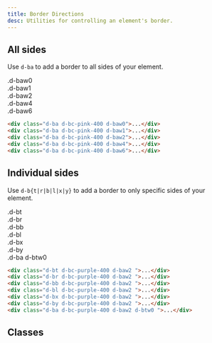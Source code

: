 ```yaml
---
title: Border Directions
desc: Utilities for controlling an element's border.
---
```


## All sides
Use `d-ba` to add a border to all sides of your element.

<code-well-header class="d-fl-col5 d-flg8 d-fw-wrap d-p24 d-bgc-pink-100 d-bgo50 d-w100p d-hmn102">
  <div class="d-fl-center d-p16 d-ba d-bc-pink-400 d-baw0 d-bgc-pink-100 d-fs16 d-fw-bold">.d-baw0</div>
  <div class="d-fl-center d-p16 d-ba d-bc-pink-400 d-baw1 d-bgc-pink-100 d-fs16 d-fw-bold">.d-baw1</div>
  <div class="d-fl-center d-p16 d-ba d-bc-pink-400 d-baw2 d-bgc-pink-100 d-fs16 d-fw-bold">.d-baw2</div>
  <div class="d-fl-center d-p16 d-ba d-bc-pink-400 d-baw4 d-bgc-pink-100 d-fs16 d-fw-bold">.d-baw4</div>
  <div class="d-fl-center d-p16 d-ba d-bc-pink-400 d-baw6 d-bgc-pink-100 d-fs16 d-fw-bold">.d-baw6</div>
</code-well-header>

```html
<div class="d-ba d-bc-pink-400 d-baw0">...</div>
<div class="d-ba d-bc-pink-400 d-baw1">...</div>
<div class="d-ba d-bc-pink-400 d-baw2">...</div>
<div class="d-ba d-bc-pink-400 d-baw4">...</div>
<div class="d-ba d-bc-pink-400 d-baw6">...</div>
```

## Individual sides
Use `d-b{t|r|b|l|x|y}` to add a border to only specific sides of your element.

<code-well-header class="d-fl-col4 d-flg8 d-fw-wrap d-p24 d-bgc-purple-100 d-bgo50 d-w100p d-hmn102">
  <div class="d-fl-center d-p16 d-bt d-bc-purple-400 d-baw2 d-bgc-purple-100 d-fs16 d-fw-bold">.d-bt</div>
  <div class="d-fl-center d-p16 d-br d-bc-purple-400 d-baw2 d-bgc-purple-100 d-fs16 d-fw-bold">.d-br</div>
  <div class="d-fl-center d-p16 d-bb d-bc-purple-400 d-baw2 d-bgc-purple-100 d-fs16 d-fw-bold">.d-bb</div>
  <div class="d-fl-center d-p16 d-bl d-bc-purple-400 d-baw2 d-bgc-purple-100 d-fs16 d-fw-bold">.d-bl</div>
  <div class="d-fl-center d-p16 d-bx d-bc-purple-400 d-baw2 d-bgc-purple-100 d-fs16 d-fw-bold">.d-bx</div>
  <div class="d-fl-center d-p16 d-by d-bc-purple-400 d-baw2 d-bgc-purple-100 d-fs16 d-fw-bold">.d-by</div>
  <div class="d-fl-center d-p16 d-ba d-bc-purple-400 d-baw2 d-btw0 d-bgc-purple-100 d-fs16 d-fw-bold">.d-ba d-btw0</div>
</code-well-header>

```html
<div class="d-bt d-bc-purple-400 d-baw2 ">...</div>
<div class="d-br d-bc-purple-400 d-baw2 ">...</div>
<div class="d-bb d-bc-purple-400 d-baw2 ">...</div>
<div class="d-bl d-bc-purple-400 d-baw2 ">...</div>
<div class="d-bx d-bc-purple-400 d-baw2 ">...</div>
<div class="d-by d-bc-purple-400 d-baw2 ">...</div>
<div class="d-ba d-bc-purple-400 d-baw2 d-btw0 ">...</div>
```

<script setup>
  import { directions } from '@data/borders.json';
</script>

## Classes

<utility-class-table>
  <template #content>
    <tbody>
      <tr v-for="i in directions">
        <th scope="row" class="d-ff-mono d-fc-purple d-fw-normal d-fs12">.d-b{{ i[0] }}</th>
        <td class="d-ff-mono d-fc-orange d-fs12">
          <span v-if="i === 'y'">
            border-top: var(--su1) solid currentColor !important;<br/>
            border-bottom: var(--su1) solid currentColor !important;
          </span>
          <span v-else-if="i === 'x'">
            border-right: var(--su1) solid currentColor !important;<br/>
            border-left: var(--su1) solid currentColor !important;
          </span>
          <span v-else>
            border-{{i}}: var(--su1) solid currentColor !important;
          </span>
        </td>
      </tr>
    </tbody>
  </template>
</utility-class-table>
